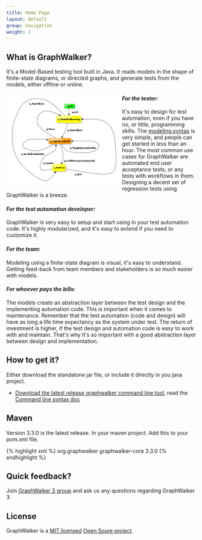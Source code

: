 ```yaml
---
title: Home Page
layout: default
group: navigation
weight: 1
---
```



## What is GraphWalker?

It's a Model-Based testing tool built in Java. It reads models in the shape of finite-state diagrams, or directed graphs, and generate tests from the models, either offline or online.

<img src="/images/Login-small.png" alt="Model" align="left">

#### *For the tester:*
It's easy to design for test automation, even if you have no, or little, programming skills. The [modeling syntax](/docs/gw_model_syntax.html) is very simple, and people can get started in less than an hour. The most common use cases for GraphWalker are automated end user acceptance tests, or any tests with workflows in them. Designing a decent set of regression tests using GraphWalker is a breeze.

#### *For the test automation developer:*
GraphWalker is very easy to setup and start using in your test automation code. It's highly modularized, and it's easy to extend if you need to customize it.

#### *For the team:*
Modeling using a finite-state diagram is visual, it's easy to understand. Getting feed-back from team members and stakeholders is so much easier with models.

#### *For whoever pays the bills:*
The models create an abstraction layer between the test design and the implementing automation code. This is important when it comes to maintenance. Remember that the test automation (code and design) will have as long a life time expectancy as the system under test. The return of investment is higher, if the test design and automation code is easy to work with and maintain. That's why it's so important with a good abstraction layer between design and implementation.

## How to get it?
Either download the standalone jar file, or include it directly in you java project.

* [Download the latest release graphwalker command line tool](/archive/graphwalker-cli-3.3.0.jar), read the [Command line syntax doc](/docs/command_line_syntax.html)

## Maven
Version 3.3.0 is the latest release. In your maven project. Add this to your pom.xml file.

{% highlight xml %}
<dependency>
   <groupId>org.graphwalker</groupId>
   <artifactId>graphwalker-core</artifactId>
   <version>3.3.0</version>
</dependency>
{% endhighlight %}

## Quick feedback?

Join <a href="https://groups.google.com/forum/?utm_medium=email&utm_source=footer#!forum/graphwalker-3"> GraphWalker 3 group</a> and ask us any questions regarding GraphWalker 3.

## License

GraphWalker is a <a href="http://opensource.org/licenses/MIT">MIT licensed</a> <a href="http://opensource.org">Open Soure project</a>.

